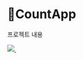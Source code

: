 # CountApp

프로젝트 내용

<a href="https://www.notion.so/Counter-App-18c421e1227480aca36fcc24e384137b">
    <img src="https://img.shields.io/badge/Notion-F3F3F3.svg?style=for-the-badge&logo=notion&logoColor=black" />&nbsp
</a>
